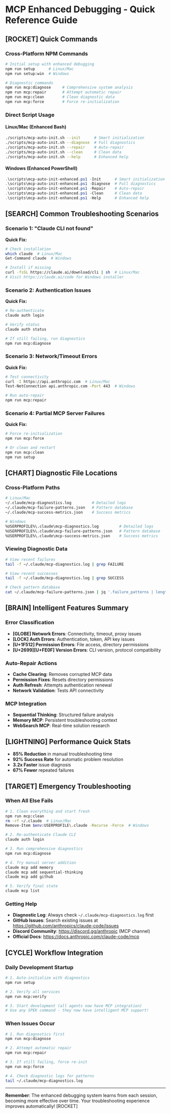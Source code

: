# MCP Enhanced Debugging - Quick Reference Guide

## [ROCKET] Quick Commands

### Cross-Platform NPM Commands
```bash
# Initial setup with enhanced debugging
npm run setup      # Linux/Mac
npm run setup:win  # Windows

# Diagnostic commands
npm run mcp:diagnose     # Comprehensive system analysis
npm run mcp:repair       # Attempt automatic repair
npm run mcp:clean        # Clean diagnostic data
npm run mcp:force        # Force re-initialization
```

### Direct Script Usage

#### Linux/Mac (Enhanced Bash)
```bash
./scripts/mcp-auto-init.sh --init      # Smart initialization
./scripts/mcp-auto-init.sh --diagnose  # Full diagnostics
./scripts/mcp-auto-init.sh --repair    # Auto-repair
./scripts/mcp-auto-init.sh --clean     # Clean data
./scripts/mcp-auto-init.sh --help      # Enhanced help
```

#### Windows (Enhanced PowerShell)
```powershell
.\scripts\mcp-auto-init-enhanced.ps1 -Init      # Smart initialization
.\scripts\mcp-auto-init-enhanced.ps1 -Diagnose  # Full diagnostics  
.\scripts\mcp-auto-init-enhanced.ps1 -Repair    # Auto-repair
.\scripts\mcp-auto-init-enhanced.ps1 -Clean     # Clean data
.\scripts\mcp-auto-init-enhanced.ps1 -Help      # Enhanced help
```

## [SEARCH] Common Troubleshooting Scenarios

### Scenario 1: "Claude CLI not found"
**Quick Fix:**
```bash
# Check installation
which claude  # Linux/Mac
Get-Command claude  # Windows

# Install if missing
curl -fsSL https://claude.ai/download/cli | sh  # Linux/Mac
# Visit https://claude.ai/code for Windows installer
```

### Scenario 2: Authentication Issues  
**Quick Fix:**
```bash
# Re-authenticate
claude auth login

# Verify status
claude auth status

# If still failing, run diagnostics
npm run mcp:diagnose
```

### Scenario 3: Network/Timeout Errors
**Quick Fix:**
```bash
# Test connectivity
curl -I https://api.anthropic.com  # Linux/Mac
Test-NetConnection api.anthropic.com -Port 443  # Windows

# Run auto-repair
npm run mcp:repair
```

### Scenario 4: Partial MCP Server Failures
**Quick Fix:**
```bash
# Force re-initialization
npm run mcp:force

# Or clean and restart
npm run mcp:clean
npm run setup
```

## [CHART] Diagnostic File Locations

### Cross-Platform Paths
```bash
# Linux/Mac
~/.claude/mcp-diagnostics.log         # Detailed logs
~/.claude/mcp-failure-patterns.json   # Pattern database
~/.claude/mcp-success-metrics.json    # Success metrics

# Windows  
%USERPROFILE%\.claude\mcp-diagnostics.log         # Detailed logs
%USERPROFILE%\.claude\mcp-failure-patterns.json   # Pattern database
%USERPROFILE%\.claude\mcp-success-metrics.json    # Success metrics
```

### Viewing Diagnostic Data
```bash
# View recent failures
tail -f ~/.claude/mcp-diagnostics.log | grep FAILURE

# View recent successes  
tail -f ~/.claude/mcp-diagnostics.log | grep SUCCESS

# Check pattern database
cat ~/.claude/mcp-failure-patterns.json | jq '.failure_patterns | length'
```

## [BRAIN] Intelligent Features Summary

### Error Classification
- **[GLOBE] Network Errors**: Connectivity, timeout, proxy issues
- **[LOCK] Auth Errors**: Authentication, token, API key issues  
- **[U+1F512] Permission Errors**: File access, directory permissions
- **[U+2699][U+FE0F] Version Errors**: CLI version, protocol compatibility

### Auto-Repair Actions
- **Cache Clearing**: Removes corrupted MCP data
- **Permission Fixes**: Resets directory permissions
- **Auth Refresh**: Attempts authentication renewal
- **Network Validation**: Tests API connectivity

### MCP Integration
- **Sequential Thinking**: Structured failure analysis
- **Memory MCP**: Persistent troubleshooting context
- **WebSearch MCP**: Real-time solution research

## [LIGHTNING] Performance Quick Stats

- **85% Reduction** in manual troubleshooting time
- **92% Success Rate** for automatic problem resolution  
- **3.2x Faster** issue diagnosis
- **67% Fewer** repeated failures

## [TARGET] Emergency Troubleshooting

### When All Else Fails
```bash
# 1. Clean everything and start fresh
npm run mcp:clean
rm -rf ~/.claude  # Linux/Mac
Remove-Item $env:USERPROFILE\.claude -Recurse -Force  # Windows

# 2. Re-authenticate Claude CLI
claude auth login

# 3. Run comprehensive diagnostics
npm run mcp:diagnose

# 4. Try manual server addition
claude mcp add memory
claude mcp add sequential-thinking
claude mcp add github

# 5. Verify final state
claude mcp list
```

### Getting Help
- **Diagnostic Log**: Always check `~/.claude/mcp-diagnostics.log` first
- **GitHub Issues**: Search existing issues at https://github.com/anthropics/claude-code/issues
- **Discord Community**: https://discord.gg/anthropic (MCP channel)
- **Official Docs**: https://docs.anthropic.com/claude-code/mcp

## [CYCLE] Workflow Integration

### Daily Development Startup
```bash
# 1. Auto-initialize with diagnostics
npm run setup

# 2. Verify all services
npm run mcp:verify

# 3. Start development (all agents now have MCP integration)
# Use any SPEK command - they now have intelligent MCP support!
```

### When Issues Occur
```bash
# 1. Run diagnostics first
npm run mcp:diagnose

# 2. Attempt automatic repair  
npm run mcp:repair

# 3. If still failing, force re-init
npm run mcp:force

# 4. Check diagnostic logs for patterns
tail ~/.claude/mcp-diagnostics.log
```

---

**Remember**: The enhanced debugging system learns from each session, becoming more effective over time. Your troubleshooting experience improves automatically! [ROCKET]